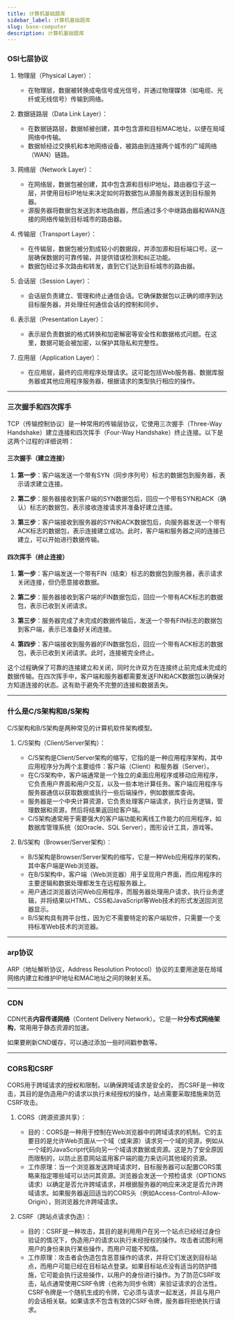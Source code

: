 ```yaml
---
title: 计算机基础题库
sidebar_label: 计算机基础题库
slug: base-computer
description: 计算机基础题库
---
```


### OSI七层协议
1. 物理层（Physical Layer）：
   - 在物理层，数据被转换成电信号或光信号，并通过物理媒体（如电缆、光纤或无线信号）传输到网络。

2. 数据链路层（Data Link Layer）：
   - 在数据链路层，数据帧被创建，其中包含源和目标MAC地址，以便在局域网络中传输。
   - 数据帧经过交换机和本地网络设备，被路由到连接两个城市的广域网络（WAN）链路。

3. 网络层（Network Layer）：
   - 在网络层，数据包被创建，其中包含源和目标IP地址。路由器位于这一层，并使用目标IP地址来决定如何将数据包从源服务器发送到目标服务器。
   - 源服务器将数据包发送到本地路由器，然后通过多个中继路由器和WAN连接的网络传输到目标城市的路由器。

4. 传输层（Transport Layer）：
   - 在传输层，数据包被分割成较小的数据段，并添加源和目标端口号。这一层确保数据的可靠传输，并提供错误检测和纠正功能。
   - 数据包经过多次路由和转发，直到它们达到目标城市的路由器。

5. 会话层（Session Layer）：
   - 会话层负责建立、管理和终止通信会话。它确保数据包以正确的顺序到达目标服务器，并处理任何通信会话的控制和同步。

6. 表示层（Presentation Layer）：
   - 表示层负责数据的格式转换和加密解密等安全性和数据格式问题。在这里，数据可能会被加密，以保护其隐私和完整性。

7. 应用层（Application Layer）：
   - 在应用层，最终的应用程序处理请求。这可能包括Web服务器、数据库服务器或其他应用程序服务器，根据请求的类型执行相应的操作。

---

### 三次握手和四次挥手
TCP（传输控制协议）是一种常用的传输层协议，它使用三次握手（Three-Way Handshake）建立连接和四次挥手（Four-Way Handshake）终止连接。以下是这两个过程的详细说明：

#### 三次握手（建立连接）

1. **第一步**：客户端发送一个带有SYN（同步序列号）标志的数据包到服务器，表示请求建立连接。

2. **第二步**：服务器接收到客户端的SYN数据包后，回应一个带有SYN和ACK（确认）标志的数据包，表示接收连接请求并准备好建立连接。

3. **第三步**：客户端接收到服务器的SYN和ACK数据包后，向服务器发送一个带有ACK标志的数据包，表示连接建立成功。此时，客户端和服务器之间的连接已建立，可以开始进行数据传输。

#### 四次挥手（终止连接）

1. **第一步**：客户端发送一个带有FIN（结束）标志的数据包到服务器，表示请求关闭连接，但仍愿意接收数据。

2. **第二步**：服务器接收到客户端的FIN数据包后，回应一个带有ACK标志的数据包，表示已收到关闭请求。

3. **第三步**：服务器完成了未完成的数据传输后，发送一个带有FIN标志的数据包到客户端，表示已准备好关闭连接。

4. **第四步**：客户端接收到服务器的FIN数据包后，回应一个带有ACK标志的数据包，表示已收到关闭请求。此时，连接被完全终止。

这个过程确保了可靠的连接建立和关闭，同时允许双方在连接终止前完成未完成的数据传输。在四次挥手中，客户端和服务器都需要发送FIN和ACK数据包以确保对方知道连接的状态。这有助于避免不完整的连接和数据丢失。

---

### 什么是C/S架构和B/S架构
C/S架构和B/S架构是两种常见的计算机软件架构模型。

1. C/S架构（Client/Server架构）：
    - C/S架构是Client/Server架构的缩写，它指的是一种应用程序架构，其中应用程序分为两个主要组件：客户端（Client）和服务器（Server）。
    - 在C/S架构中，客户端通常是一个独立的桌面应用程序或移动应用程序，它负责用户界面和用户交互，以及一些本地计算任务。客户端应用程序与服务器通信以获取数据或执行一些后端操作，例如数据库查询。
    - 服务器是一个中央计算资源，它负责处理客户端请求，执行业务逻辑，管理数据和资源，然后将结果返回给客户端。
    - C/S架构通常用于需要强大的客户端功能和离线工作能力的应用程序，如数据库管理系统（如Oracle、SQL Server），图形设计工具，游戏等。

2. B/S架构（Browser/Server架构）：
    - B/S架构是Browser/Server架构的缩写，它是一种Web应用程序的架构，其中客户端是Web浏览器。
    - 在B/S架构中，客户端（Web浏览器）用于呈现用户界面，而应用程序的主要逻辑和数据处理都发生在远程服务器上。
    - 用户通过浏览器访问Web应用程序，而服务器处理用户请求，执行业务逻辑，并将结果以HTML、CSS和JavaScript等Web技术的形式发送回浏览器显示。
    - B/S架构具有跨平台性，因为它不需要特定的客户端软件，只需要一个支持标准Web技术的浏览器。

---

### arp协议
ARP（地址解析协议，Address Resolution Protocol）协议的主要用途是在局域网络内建立和维护IP地址和MAC地址之间的映射关系。

---

### CDN

CDN代表**内容传递网络**（Content Delivery Network）。它是一种**分布式网络架构**，常用用于静态资源的加速。

如果要刷新CND缓存，可以通过添加一些时间戳参数等。

---

### CORS和CSRF
CORS用于跨域请求的授权和限制，以确保跨域请求是安全的，
而CSRF是一种攻击，其目的是伪造用户的请求以执行未经授权的操作，站点需要采取措施来防范CSRF攻击。

1. CORS（跨源资源共享）：
    - 目的：CORS是一种用于控制在Web浏览器中的跨域请求的机制。它的主要目的是允许Web页面从一个域（或来源）请求另一个域的资源，例如从一个域的JavaScript代码向另一个域请求数据或资源。这是为了安全原因而限制的，以防止恶意网站滥用客户端的能力来访问其他域的资源。
    - 工作原理：当一个浏览器发送跨域请求时，目标服务器可以配置CORS策略来指定哪些域可以访问其资源。浏览器会发送一个预检请求（OPTIONS请求）以确定是否允许跨域请求，并根据服务器的响应来决定是否允许跨域请求。如果服务器返回适当的CORS头（例如Access-Control-Allow-Origin），则浏览器允许跨域请求。

2. CSRF（跨站点请求伪造）：
    - 目的：CSRF是一种攻击，其目的是利用用户在另一个站点已经经过身份验证的情况下，伪造用户的请求以执行未经授权的操作。攻击者试图利用用户的身份来执行某些操作，而用户可能不知情。
    - 工作原理：攻击者会伪造包含恶意操作的请求，并将它们发送到目标站点，而用户可能已经在目标站点登录。如果目标站点没有适当的防护措施，它可能会执行这些操作，以用户的身份进行操作。为了防范CSRF攻击，站点通常使用CSRF令牌（也称为同步令牌）来验证请求的合法性。CSRF令牌是一个随机生成的令牌，它必须与请求一起发送，并且与用户的会话相关联。如果请求不包含有效的CSRF令牌，服务器将拒绝执行请求。



